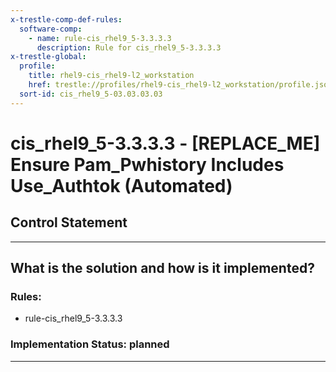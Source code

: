 ```yaml
---
x-trestle-comp-def-rules:
  software-comp:
    - name: rule-cis_rhel9_5-3.3.3.3
      description: Rule for cis_rhel9_5-3.3.3.3
x-trestle-global:
  profile:
    title: rhel9-cis_rhel9-l2_workstation
    href: trestle://profiles/rhel9-cis_rhel9-l2_workstation/profile.json
  sort-id: cis_rhel9_5-03.03.03.03
---
```


# cis_rhel9_5-3.3.3.3 - \[REPLACE_ME\] Ensure Pam_Pwhistory Includes Use_Authtok (Automated)

## Control Statement

______________________________________________________________________

## What is the solution and how is it implemented?

<!-- For implementation status enter one of: implemented, partial, planned, alternative, not-applicable -->

<!-- Note that the list of rules under ### Rules: is read-only and changes will not be captured after assembly to JSON -->

<!-- Add control implementation description here for control: cis_rhel9_5-3.3.3.3 -->

### Rules:

  - rule-cis_rhel9_5-3.3.3.3

### Implementation Status: planned

______________________________________________________________________
